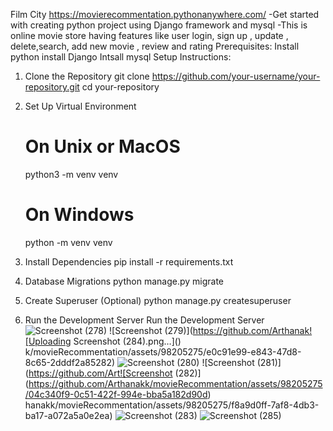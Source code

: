 Film City
https://movierecommentation.pythonanywhere.com/
-Get started with creating python project using Django framework and mysql
-This is online movie store having features like user login, sign up , update , delete,search, add new movie , review and rating
Prerequisites:
Install python
install Django
Intsall mysql
Setup Instructions:
1. Clone the Repository
   git clone https://github.com/your-username/your-repository.git
   cd your-repository
2. Set Up Virtual Environment
   # On Unix or MacOS
    python3 -m venv venv

   # On Windows
    python -m venv venv
4. Install Dependencies
   pip install -r requirements.txt
5. Database Migrations
   python manage.py migrate
6. Create Superuser (Optional)
   python manage.py createsuperuser
7. Run the Development Server
    Run the Development Server
![Screenshot (278)](https://github.com/Arthanakk/movieRecommentation/assets/98205275/26540e78-f6a3-4e78-8b6b-1134faecc1a9)
![Screenshot (279)](https://github.com/Arthanak![Uploading Screenshot (284).png…]()
k/movieRecommentation/assets/98205275/e0c91e99-e843-47d8-8c65-2dddf2a85282)
![Screenshot (280)](https://github.com/Arthanakk/movieRecommentation/assets/98205275/faff3274-8516-41a6-aad6-a08d91348580)
![Screenshot (281)](https://github.com/Art![Screenshot (282)](https://github.com/Arthanakk/movieRecommentation/assets/98205275/04c340f9-0c51-422f-994e-bba5a182d90d)
hanakk/movieRecommentation/assets/98205275/f8a9d0ff-7af8-4db3-ba17-a072a5a0e2ea)
![Screenshot (283)](https://github.com/Arthanakk/movieRecommentation/assets/98205275/6473588e-1662-41bf-8e91-d10e3afcdfac)
![Screenshot (285)](https://github.com/Arthanakk/movieRecommentation/assets/98205275/031162d0-1376-404f-8c71-2c46592974aa)
